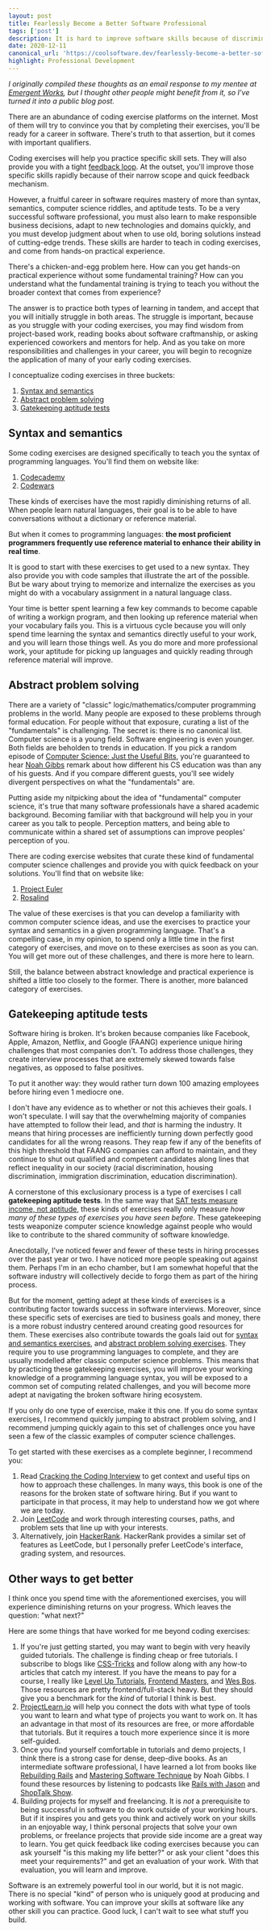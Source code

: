 ```yaml
---
layout: post
title: Fearlessly Become a Better Software Professional
tags: ['post']
description: It is hard to improve software skills because of discriminatory attitudes in the industry and high stakes. This is my framework for fearlessly and efficiently improving my own skills.
date: 2020-12-11
canonical_url: 'https://coolsoftware.dev/fearlessly-become-a-better-software-professional/'
highlight: Professional Development
---
```


*I originally compiled these thoughts as an email response to my mentee at [Emergent Works](https://www.emergentworks.org/), but I thought other people might benefit from it, so I've turned it into a public blog post.*

There are an abundance of coding exercise platforms on the internet. Most of them will try to convince you that by completing their exercises, you'll be ready for a career in software. There's truth to that assertion, but it comes with important qualifiers.

Coding exercises will help you practice specific skill sets. They will also provide you with a tight [feedback loop](https://www.thetechedvocate.org/using-feedback-loops-to-impact-student-learning/). At the outset, you'll improve those specific skills rapidly because of their narrow scope and quick feedback mechanism.

However, a fruitful career in software requires mastery of more than syntax, semantics, computer science riddles, and aptitude tests. To be a very successful software professional, you must also learn to make responsible business decisions, adapt to new technologies and domains quickly, and you must develop judgment about when to use old, boring solutions instead of cutting-edge trends. These skills are harder to teach in coding exercises, and come from hands-on practical experience.

There's a chicken-and-egg problem here. How can you get hands-on practical experience without some fundamental training? How can you understand what the fundamental training is trying to teach you without the broader context that comes from experience? 

The answer is to practice both types of learning in tandem, and accept that you will initially struggle in both areas. The struggle is important, because as you struggle with your coding exercises, you may find wisdom from project-based work, reading books about software craftmanship, or asking experienced coworkers and mentors for help. And as you take on more responsibilities and challenges in your career, you will begin to recognize the application of many of your early coding exercises. 

I conceptualize coding exercises in three buckets:

1. [Syntax and semantics](#syntax-and-semantics)
2. [Abstract problem solving](#abstract-problem-solving)
3. [Gatekeeping aptitude tests](#gatekeeping-aptitude-tests)

## Syntax and semantics

Some coding exercises are designed specifically to teach you the syntax of programming languages. You'll find them on website like: 

1. [Codecademy](https://www.codecademy.com/)
1. [Codewars](https://www.codewars.com/)

These kinds of exercises have the most rapidly diminishing returns of all. When people learn natural languages, their goal is to be able to have conversations without a dictionary or reference material. 

But when it comes to programming languages: **the most proficient programmers frequently use reference material to enhance their ability in real time**.

It is good to start with these exercises to get used to a new syntax. They also provide you with code samples that illustrate the art of the possible. But be wary about trying to memorize and internalize the exercises as you might do with a vocabulary assignment in a natural language class.

Your time is better spent learning a few key commands to become capable of writing a workign program, and then looking up reference material when your vocabulary fails you. This is a virtuous cycle because you will only spend time learning the syntax and semantics directly useful to your work, and you will learn those things well. As you do more and more professional work, your aptitude for picking up languages and quickly reading through reference material will improve. 

## Abstract problem solving

There are a variety of "classic" logic/mathematics/computer programming problems in the world. Many people are exposed to these problems through formal education. For people without that exposure, curating a list of the "fundamentals" is challenging. The secret is: there is no canonical list. Computer science is a young field. Software engineering is even younger. Both fields are beholden to trends in education. If you pick a random episode of [Computer Science: Just the Useful Bits](https://anchor.fm/just-the-useful-bits/), you're guaranteed to hear [Noah Gibbs](https://codefol.io/) remark about how different his CS education was than any of his guests. And if you compare different guests, you'll see widely divergent perspectives on what the "fundamentals" are. 

Putting aside my nitpicking about the idea of "fundamental" computer science, it's true that many software professionals have a shared academic background. Becoming familiar with that background will help you in your career as you talk to people. Perception matters, and being able to communicate within a shared set of assumptions can improve peoples' perception of you. 

There are coding exercise websites that curate these kind of fundamental computer science challenges and provide you with quick feedback on your solutions. You'll find that on website like:

1. [Project Euler](https://projecteuler.net/about)
1. [Rosalind](http://rosalind.info/problems/locations/)

The value of these exercises is that you can develop a familiarity with common computer science ideas, and use the exercises to practice your syntax and semantics in a given programming language. That's a compelling case, in my opinion, to spend only a little time in the first category of exercises, and move on to these exercises as soon as you can. You will get more out of these challenges, and there is more here to learn.

Still, the balance between abstract knowledge and practical experience is shifted a little too closely to the former. There is another, more balanced category of exercises.

## Gatekeeping aptitude tests 

Software hiring is broken. It's broken because companies like Facebook, Apple, Amazon, Netflix, and Google (FAANG) experience unique hiring challenges that most companies don't. To address those challenges, they create  interview processes that are extremely skewed towards false negatives, as opposed to false positives. 

To put it another way: they would rather turn down 100 amazing employees before hiring even 1 mediocre one. 

I don't have any evidence as to whether or not this achieves their goals. I won't speculate. I will say that the overwhelming majority of companies have attempted to follow their lead, and *that* is harming the industry. It means that hiring processes are inefficiently turning down perfectly good candidates for all the wrong reasons. They reap few if any of the benefits of this high threshold that FAANG companies can afford to maintain, and they continue to shut out qualified and competent candidates along lines that reflect inequality in our society (racial discrimination, housing discrimination, immigration discrimination, education discrimination). 

A cornerstone of this exclusionary process is a type of exercises I call **gatekeeping aptitude tests**. In the same way that [SAT tests measure income, not aptitude](https://www.researchgate.net/publication/280232788_Race_Poverty_and_SAT_Scores_Modeling_the_Influences_of_Family_Income_on_Black_and_White_High_School_Students'_SAT_Performance), these kinds of exercises really only measure *how many of these types of exercises you have seen before*. These gatekeeping tests weaponize computer science knowledge against people who would like to contribute to the shared community of software knowledge.

Anecdotally, I've noticed fewer and fewer of these tests in hiring processes over the past year or two. I have noticed more people speaking out against them. Perhaps I'm in an echo chamber, but I am somewhat hopeful that the software industry will collectively decide to forgo them as part of the hiring process. 

But for the moment, getting adept at these kinds of exercises is a contributing factor towards success in software interviews. Moreover, since these specific sets of exercises are tied to business goals and money, there is a more robust industry centered around creating good resources for them. These exercises also contribute towards the goals laid out for [syntax and semantics exercises](#syntax-and-semantics), and [abstract problem solving exercises](#abstract-problem-solving). They require you to use programming languages to complete, and they are usually modelled after classic computer science problems. This means that by practicing these gatekeeping exercises, you will improve your working knowledge of a programming language syntax, you will be exposed to a common set of computing related challenges, and you will become more adept at navigating the broken software hiring ecosystem. 

If you only do one type of exercise, make it this one. If you do some syntax exercises, I recommend quickly jumping to abstract problem solving, and I recommend jumping quickly again to this set of challenges once you have seen a few of the classic examples of computer science challenges. 

To get started with these exercises as a complete beginner, I recommend you: 

1. Read [Cracking the Coding Interview](https://www.amazon.com/Cracking-Coding-Interview-Programming-Questions/dp/0984782850) to get context and useful tips on how to approach these challenges. In many ways, this book is one of the reasons for the broken state of software hiring. But if you want to participate in that process, it may help to understand how we got where we are today.
1. Join [LeetCode](https://leetcode.com/) and work through interesting courses, paths, and problem sets that line up with your interests. 
1. Alternatively, join [HackerRank](https://www.hackerrank.com/). HackerRank provides a similar set of features as LeetCode, but I personally prefer LeetCode's interface, grading system, and resources.

## Other ways to get better

I think once you spend time with the aforementioned exercises, you will experience diminishing returns on your progress. Which leaves the question: "what next?"

Here are some things that have worked for me beyond coding exercises:

1. If you're just getting started, you may want to begin with very heavily guided tutorials. The challenge is finding cheap or free tutorials. I subscribe to blogs like [CSS-Tricks](https://css-tricks.com/) and follow along with any how-to articles that catch my interest. If you have the means to pay for a course, I really like [Level Up Tutorials](https://www.leveluptutorials.com/), [Frontend Masters](https://frontendmasters.com/), and [Wes Bos](https://wesbos.com/courses). Those resources are pretty frontend/full-stack heavy. But they should give you a benchmark for the *kind* of tutorial I think is best.
1. [ProjectLearn.io](https://projectlearn.io/) will help you connect the dots with what type of tools you want to learn and what type of projects you want to work on. It has an advantage in that most of its resources are free, or more affordable that tutorials. But it requires a touch more experience since it is more self-guided. 
1. Once you find yourself comfortable in tutorials and demo projects, I think there is a strong case for dense, deep-dive books. As an intermediate software professional, I have learned a lot from books like [Rebuilding Rails](https://www.rebuilding-rails.com/) and [Mastering Software Technique](https://software-technique.com/) by Noah Gibbs. I found these resources by listening to podcasts like [Rails with Jason](https://www.codewithjason.com/rails-with-jason-podcast/) and [ShopTalk Show](https://shoptalkshow.com/). 
1. Building projects for myself and freelancing. It is *not* a prerequisite to being successful in software to do work outside of your working hours. But if it inspires you and gets you think and actively work on your skills in an enjoyable way, I think personal projects that solve your own problems, or freelance projects that provide side income are a great way to learn. You get quick feedback like coding exercises because you can ask yourself "is this making my life better?" or ask your client "does this meet your requirements?" and get an evaluation of your work. With that evaluation, you will learn and improve. 

Software is an extremely powerful tool in our world, but it is not magic. There is no special "kind" of person who is uniquely good at producing and working with software. You can improve your skills at software like any other skill you can practice. Good luck, I can't wait to see what stuff you build. 